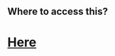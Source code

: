 <h2>Where to access this?</h2>
<h1><a href="https://gemini-flask-assisstant.onrender.com">Here</a></h1>

